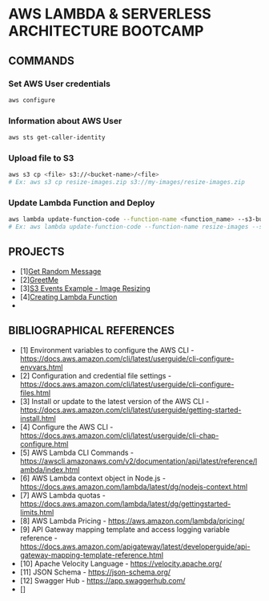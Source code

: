 # AWS LAMBDA & SERVERLESS ARCHITECTURE BOOTCAMP

## COMMANDS

### Set AWS User credentials

```bash
aws configure
```

### Information about AWS User

```bash
aws sts get-caller-identity
```

### Upload file to S3

```bash
aws s3 cp <file> s3://<bucket-name>/<file>
# Ex: aws s3 cp resize-images.zip s3://my-images/resize-images.zip
```

### Update Lambda Function and Deploy

```bash
aws lambda update-function-code --function-name <function_name> --s3-bucket <bucket_name> --s3-key <s3_key> --publish
# Ex: aws lambda update-function-code --function-name resize-images --s3-bucket my-images --s3-key resize-images.zip --publish
```

## PROJECTS

- [1][Get Random Message](./1-Getting_Started_AWS_Console/getRandomMessage/)
- [2][GreetMe](./2-Serverless_Foundation-AWS_Lambda/greetme/)
- [3][S3 Events Example - Image Resizing](./2-Serverless_Foundation-AWS_Lambda/s3-events-example-serverless-image-resizing/)
- [4][Creating Lambda Function]()
- []()

## BIBLIOGRAPHICAL REFERENCES

- [1] Environment variables to configure the AWS CLI - https://docs.aws.amazon.com/cli/latest/userguide/cli-configure-envvars.html
- [2] Configuration and credential file settings - https://docs.aws.amazon.com/cli/latest/userguide/cli-configure-files.html
- [3] Install or update to the latest version of the AWS CLI - https://docs.aws.amazon.com/cli/latest/userguide/getting-started-install.html
- [4] Configure the AWS CLI - https://docs.aws.amazon.com/cli/latest/userguide/cli-chap-configure.html
- [5] AWS Lambda CLI Commands - https://awscli.amazonaws.com/v2/documentation/api/latest/reference/lambda/index.html
- [6] AWS Lambda context object in Node.js - https://docs.aws.amazon.com/lambda/latest/dg/nodejs-context.html
- [7] AWS Lambda quotas - https://docs.aws.amazon.com/lambda/latest/dg/gettingstarted-limits.html
- [8] AWS Lambda Pricing - https://aws.amazon.com/lambda/pricing/
- [9] API Gateway mapping template and access logging variable reference - https://docs.aws.amazon.com/apigateway/latest/developerguide/api-gateway-mapping-template-reference.html
- [10] Apache Velocity Language - https://velocity.apache.org/
- [11] JSON Schema - https://json-schema.org/
- [12] Swagger Hub - https://app.swaggerhub.com/
- []
